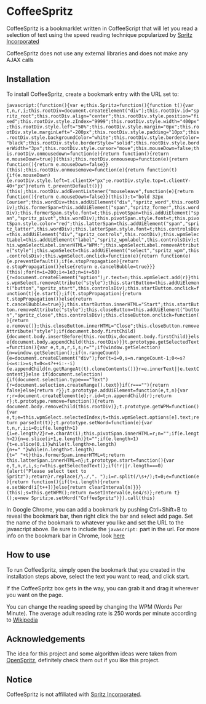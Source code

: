 # CoffeeSpritz

CoffeeSpritz is a bookmarklet written in CoffeeScript that will let you read a selection of text using the speed reading technique popularized by [Spritz Incorporated](http://www.spritzinc.com/)

CoffeeSpritz does not use any external libraries and does not make any AJAX calls

## Installation

To install CoffeeSpritz, create a bookmark entry with the URL set to:

`javascript:(function(){var e;this.Spritz=function(){function t(){var t,n,r,i;this.rootDiv=document.createElement("div");this.rootDiv.id="spritz_root";this.rootDiv.align="center";this.rootDiv.style.position="fixed";this.rootDiv.style.zIndex="9999";this.rootDiv.style.width="400px";this.rootDiv.style.left="50%";this.rootDiv.style.margin="0px";this.rootDiv.style.marginLeft="-200px";this.rootDiv.style.padding="10px";this.rootDiv.style.backgroundColor="white";this.rootDiv.style.borderColor="black";this.rootDiv.style.borderStyle="solid";this.rootDiv.style.borderWidth="3px";this.rootDiv.style.cursor="move";this.mouseDown=false;this.rootDiv.onmousedown=function(e){return function(){return e.mouseDown=true}}(this);this.rootDiv.onmouseup=function(e){return function(){return e.mouseDown=false}}(this);this.rootDiv.onmousemove=function(e){return function(t){if(e.mouseDown){e.rootDiv.style.left=t.clientX+"px";e.rootDiv.style.top=t.clientY-40+"px"}return t.preventDefault()}}(this);this.rootDiv.addEventListener("mouseleave",function(e){return function(){return e.mouseDown=false}}(this));t="bold 32px Courier";this.wordDiv=this.addUiElement("div","spritz_word",this.rootDiv);this.formerSpan=this.addUiElement("span","spritz_former",this.wordDiv);this.formerSpan.style.font=t;this.pivotSpan=this.addUiElement("span","spritz_pivot",this.wordDiv);this.pivotSpan.style.font=t;this.pivotSpan.style.color="red";this.latterSpan=this.addUiElement("span","spritz_latter",this.wordDiv);this.latterSpan.style.font=t;this.controlsDiv=this.addUiElement("div","spritz_controls",this.rootDiv);this.wpmSelectLabel=this.addUiElement("label","spritz_wpmlabel",this.controlsDiv);this.wpmSelectLabel.innerHTML="WPM:";this.wpmSelectLabel.removeAttribute("style");this.wpmSelect=this.addUiElement("select","spritz_wpm",this.controlsDiv);this.wpmSelect.onclick=function(e){return function(e){e.preventDefault();if(e.stopPropagation){return e.stopPropagation()}else{return e.cancelBubble=true}}}(this);for(n=i=200;i<=1e3;n=i+=50){r=document.createElement("option");r.text=n;this.wpmSelect.add(r)}this.wpmSelect.removeAttribute("style");this.startButton=this.addUiElement("button","spritz_start",this.controlsDiv);this.startButton.onclick=function(t){e.start();if(t.stopPropagation){return t.stopPropagation()}else{return t.cancelBubble=true}};this.startButton.innerHTML="Start";this.startButton.removeAttribute("style");this.closeButton=this.addUiElement("button","spritz_close",this.controlsDiv);this.closeButton.onclick=function(){return e.remove()};this.closeButton.innerHTML="Close";this.closeButton.removeAttribute("style");if(document.body.firstChild){document.body.insertBefore(this.rootDiv,document.body.firstChild)}else{document.body.appendChild(this.rootDiv)}}t.prototype.getSelectedText=function(){var e,t,n,r,i,s;r="";if(window.getSelection){n=window.getSelection();if(n.rangeCount){e=document.createElement("div");for(t=i=0,s=n.rangeCount-1;0<=s?i<=s:i>=s;t=0<=s?++i:--i){e.appendChild(n.getRangeAt(t).cloneContents())}r=e.innerText||e.textContent}}else if(document.selection){if(document.selection.type==="Text"){r=document.selection.createRange().text}}if(r===""){return false}else{return r}};t.prototype.addUiElement=function(e,t,n){var r;r=document.createElement(e);r.id=t;n.appendChild(r);return r};t.prototype.remove=function(){return document.body.removeChild(this.rootDiv)};t.prototype.getWPM=function(){var e,t;e=this.wpmSelect.selectedIndex;t=this.wpmSelect.options[e].text;return parseInt(t)};t.prototype.setWord=function(e){var t,n,r,i;i=0;if(e.length>1){i=e.length/2}r=e.charAt(i);this.pivotSpan.innerHTML=r;n="";if(e.length>2){n=e.slice(i+1,e.length)}t="";if(e.length>1){t=e.slice(0,i)}while(t.length>n.length){n+=" "}while(n.length>t.length){t=" "+t}this.formerSpan.innerHTML=t;return this.latterSpan.innerHTML=n};t.prototype.start=function(){var e,t,n,r,i,s;r=this.getSelectedText();if(!r||r.length===0){alert("Please select text to Spritz");return}r.replace(/\./,". ");i=r.split(/\s+/);t=0;e=function(e){return function(){if(t<i.length){return e.setWord(i[t++])}else{return clearInterval(n)}}}(this);s=this.getWPM();return n=setInterval(e,6e4/s)};return t}();e=new Spritz;e.setWord("CoffeeSpritz")}).call(this)`

In Google Chrome, you can add a bookmark by pushing Ctrl+Shift+B to reveal the bookmark bar, then right click the bar and select add page. Set the name of the bookmark to whatever you like and set the URL to the javascript above. Be sure to include the `javascript:` part in the url. For more info on the bookmark bar in Chrome, look [here](https://support.google.com/chrome/answer/95745?hl=en)

## How to use

To run CoffeeSpritz, simply open the bookmark that you created in the installation steps above, select the text you want to read, and click start.

If the CoffeeSpritz box gets in the way, you can grab it and drag it wherever you want on the page.

You can change the reading speed by changing the WPM (Words Per Minute). The average adult reading rate is 250 words per minute according to [Wikipedia](http://en.wikipedia.org/wiki/Speed_reading#Commercial_speed_reading_programs)

## Acknowledgements

The idea for this project and some algorithm ideas were taken from [OpenSpritz](https://github.com/Miserlou/OpenSpritz), definitely check them out if you like this project.

## Notice

CoffeeSpritz is not affiliated with [Spritz Incorporated](http://www.spritzinc.com/).

